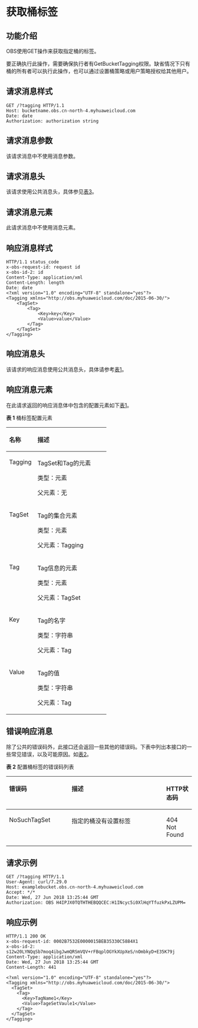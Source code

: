 # 获取桶标签<a name="ZH-CN_TOPIC_0105135553"></a>

## 功能介绍<a name="section5584184924715"></a>

OBS使用GET操作来获取指定桶的标签。

要正确执行此操作，需要确保执行者有GetBucketTagging权限。缺省情况下只有桶的所有者可以执行此操作，也可以通过设置桶策略或用户策略授权给其他用户。

## 请求消息样式<a name="section760823317564"></a>

```
GET /?tagging HTTP/1.1 
Host: bucketname.obs.cn-north-4.myhuaweicloud.com 
Date: date
Authorization: authorization string
```

## 请求消息参数<a name="section1371325895711"></a>

该请求消息中不使用消息参数。

## 请求消息头<a name="section1082510151584"></a>

该请求使用公共消息头，具体参见[表3](构造请求.md#table25197309)。

## 请求消息元素<a name="section4216153718588"></a>

此请求消息中不使用消息元素。

## 响应消息样式<a name="section7375637599"></a>

```
HTTP/1.1 status_code
x-obs-request-id: request id
x-obs-id-2: id
Content-Type: application/xml 
Content-Length: length
Date: date
<?xml version="1.0" encoding="UTF-8" standalone="yes"?> 
<Tagging xmlns="http://obs.myhuaweicloud.com/doc/2015-06-30/">
    <TagSet> 
        <Tag> 
            <Key>key</Key> 
            <Value>value</Value> 
        </Tag> 
    </TagSet> 
</Tagging>
```

## 响应消息头<a name="section4327836215"></a>

该请求的响应消息使用公共消息头，具体请参考[表1](返回结果.md#d0e686)。

## 响应消息元素<a name="section2085012491723"></a>

在此请求返回的响应消息体中包含的配置元素如下[表1](#table1881863118318)。

**表 1**  桶标签配置元素

<a name="table1881863118318"></a>
<table><thead align="left"><tr id="row510493213318"><th class="cellrowborder" valign="top" width="28.28%" id="mcps1.2.3.1.1"><p id="p210412321531"><a name="p210412321531"></a><a name="p210412321531"></a>名称</p>
</th>
<th class="cellrowborder" valign="top" width="71.72%" id="mcps1.2.3.1.2"><p id="p171041532932"><a name="p171041532932"></a><a name="p171041532932"></a>描述</p>
</th>
</tr>
</thead>
<tbody><tr id="row410416329318"><td class="cellrowborder" valign="top" width="28.28%" headers="mcps1.2.3.1.1 "><p id="p1010419321639"><a name="p1010419321639"></a><a name="p1010419321639"></a>Tagging</p>
</td>
<td class="cellrowborder" valign="top" width="71.72%" headers="mcps1.2.3.1.2 "><p id="p13105932231"><a name="p13105932231"></a><a name="p13105932231"></a>TagSet和Tag的元素</p>
<p id="p6105203213312"><a name="p6105203213312"></a><a name="p6105203213312"></a>类型：元素</p>
<p id="p16105732833"><a name="p16105732833"></a><a name="p16105732833"></a>父元素：无</p>
</td>
</tr>
<tr id="row14105163211311"><td class="cellrowborder" valign="top" width="28.28%" headers="mcps1.2.3.1.1 "><p id="p1810514321035"><a name="p1810514321035"></a><a name="p1810514321035"></a>TagSet</p>
</td>
<td class="cellrowborder" valign="top" width="71.72%" headers="mcps1.2.3.1.2 "><p id="p161051832232"><a name="p161051832232"></a><a name="p161051832232"></a>Tag的集合元素</p>
<p id="p101067329315"><a name="p101067329315"></a><a name="p101067329315"></a>类型：元素</p>
<p id="p17106032232"><a name="p17106032232"></a><a name="p17106032232"></a>父元素：Tagging</p>
</td>
</tr>
<tr id="row31061327320"><td class="cellrowborder" valign="top" width="28.28%" headers="mcps1.2.3.1.1 "><p id="p15106632132"><a name="p15106632132"></a><a name="p15106632132"></a>Tag</p>
</td>
<td class="cellrowborder" valign="top" width="71.72%" headers="mcps1.2.3.1.2 "><p id="p121066328312"><a name="p121066328312"></a><a name="p121066328312"></a>Tag信息的元素</p>
<p id="p21061232330"><a name="p21061232330"></a><a name="p21061232330"></a>类型：元素</p>
<p id="p18107432939"><a name="p18107432939"></a><a name="p18107432939"></a>父元素：TagSet</p>
</td>
</tr>
<tr id="row18107832932"><td class="cellrowborder" valign="top" width="28.28%" headers="mcps1.2.3.1.1 "><p id="p0107232634"><a name="p0107232634"></a><a name="p0107232634"></a>Key</p>
</td>
<td class="cellrowborder" valign="top" width="71.72%" headers="mcps1.2.3.1.2 "><p id="p9107163212319"><a name="p9107163212319"></a><a name="p9107163212319"></a>Tag的名字</p>
<p id="p141077321433"><a name="p141077321433"></a><a name="p141077321433"></a>类型：字符串</p>
<p id="p101088323316"><a name="p101088323316"></a><a name="p101088323316"></a>父元素：Tag</p>
</td>
</tr>
<tr id="row10108032336"><td class="cellrowborder" valign="top" width="28.28%" headers="mcps1.2.3.1.1 "><p id="p810823216311"><a name="p810823216311"></a><a name="p810823216311"></a>Value</p>
</td>
<td class="cellrowborder" valign="top" width="71.72%" headers="mcps1.2.3.1.2 "><p id="p1010873217315"><a name="p1010873217315"></a><a name="p1010873217315"></a>Tag的值</p>
<p id="p11108113215315"><a name="p11108113215315"></a><a name="p11108113215315"></a>类型：字符串</p>
<p id="p310820325310"><a name="p310820325310"></a><a name="p310820325310"></a>父元素：Tag</p>
</td>
</tr>
</tbody>
</table>

## 错误响应消息<a name="section75624441842"></a>

除了公共的错误码外，此接口还会返回一些其他的错误码。下表中列出本接口的一些常见错误，以及可能原因。如[表2](#table1488314173514)。

**表 2**  配置桶标签的错误码列表

<a name="table1488314173514"></a>
<table><thead align="left"><tr id="row6181181352"><th class="cellrowborder" valign="top" width="33.67%" id="mcps1.2.4.1.1"><p id="p11810181514"><a name="p11810181514"></a><a name="p11810181514"></a>错误码</p>
</th>
<th class="cellrowborder" valign="top" width="51.019999999999996%" id="mcps1.2.4.1.2"><p id="p618131810511"><a name="p618131810511"></a><a name="p618131810511"></a>描述</p>
</th>
<th class="cellrowborder" valign="top" width="15.310000000000002%" id="mcps1.2.4.1.3"><p id="p18190181851"><a name="p18190181851"></a><a name="p18190181851"></a>HTTP状态码</p>
</th>
</tr>
</thead>
<tbody><tr id="row1719418653"><td class="cellrowborder" valign="top" width="33.67%" headers="mcps1.2.4.1.1 "><p id="p1019218752"><a name="p1019218752"></a><a name="p1019218752"></a>NoSuchTagSet</p>
</td>
<td class="cellrowborder" valign="top" width="51.019999999999996%" headers="mcps1.2.4.1.2 "><p id="p14197185516"><a name="p14197185516"></a><a name="p14197185516"></a>指定的桶没有设置标签</p>
</td>
<td class="cellrowborder" valign="top" width="15.310000000000002%" headers="mcps1.2.4.1.3 "><p id="p21916186514"><a name="p21916186514"></a><a name="p21916186514"></a>404 Not Found</p>
</td>
</tr>
</tbody>
</table>

## 请求示例<a name="section51791023968"></a>

```
GET /?tagging HTTP/1.1   
User-Agent: curl/7.29.0   
Host: examplebucket.obs.cn-north-4.myhuaweicloud.com
Accept: */*   
Date: Wed, 27 Jun 2018 13:25:44 GMT  
Authorization: OBS H4IPJX0TQTHTHEBQQCEC:H1INcyc5i0XlHqYTfuzkPxLZUPM=
```

## 响应示例<a name="section18234571088"></a>

```
HTTP/1.1 200 OK 
x-obs-request-id: 0002B7532E0000015BEB35330C5884X1 
x-obs-id-2: s12w20LYNQqSb7moq4ibgJwmQRSmVQV+rFBqplOGYkXUpXeS/nOmbkyD+E35K79j 
Content-Type: application/xml 
Date: Wed, 27 Jun 2018 13:25:44 GMT 
Content-Length: 441 

<?xml version="1.0" encoding="UTF-8" standalone="yes"?>
<Tagging xmlns="http://obs.myhuaweicloud.com/doc/2015-06-30/">
  <TagSet>
    <Tag>
      <Key>TagName1</Key>
      <Value>TageSetVaule1</Value>
    </Tag>
  </TagSet>
</Tagging>
```

